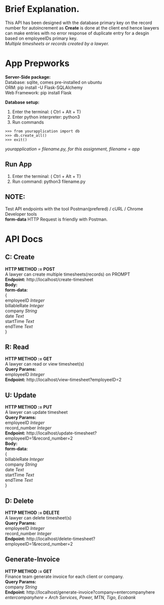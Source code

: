 # Brief Explanation.

This API has been designed with the database primary key on the record number for autoincrement as **Create** is done at the client end 
hence lawyers can make entries with no error response of duplicate entry for a desgin based on employeeIDs primary key.<br>
*Multiple timesheets or records created by a lawyer.*

# App Prepworks <br>
**Server-Side package:**<br>
Database: sqlite, comes pre-installed on ubuntu<br>
ORM: pip install -U Flask-SQLAlchemy<br>
Web Framework: pip install Flask<br>

**Database setup:**<br>
1. Enter the terminal: ( Ctrl + Alt + T)
2. Enter python interpreter:  python3 
3. Run commands
```
>>> from yourapplication import db
>>> db.create_all()
>>> exit()
```
*yourapplication = filename.py, for this assignment, filename = app*

## Run App <br>
1. Enter the terminal: ( Ctrl + Alt + T)
2. Run command: python3 filename.py

## NOTE:<br>
Test API endpoints with the tool Postman(prefered) / cURL / Chrome Developer tools <br>
**form-data** HTTP Request is friendly with Postman.

# API Docs

 ## C: Create<br>
 **HTTP METHOD := POST**<br>
 A lawyer can create multiple timesheets(records) on PROMPT<br>
 **Endpoint:**
 http://localhost/create-timesheet<br>
 **Body:**<br>
 **form-data:**<br>
 {<br>
 employeeID *Integer* <br>
 billableRate *Integer* <br>
 company *String* <br>
 date *Text* <br>
 startTime *Text* <br>
 endTime *Text* <br>
 }
 <br>


## R: Read <br>
**HTTP METHOD := GET** <br>
A lawyer can read or view timesheet(s) <br>
**Query Params:**<br>
employeeID *Integer*<br>
**Endpoint:**
http://localhost/view-timesheet?employeeID=2

## U: Update<br>
**HTTP METHOD := PUT** <br>
A lawyer can update timesheet <br>
**Query Params:**<br>
employeeID *Integer*<br>
record_number *Integer*<br>
**Endpoint:**
http://localhost/update-timesheet?employeeID=1&record_number=2<br>
**Body:**<br>
 **form-data:**<br>
 {<br>
 billableRate *Integer* <br>
 company *String* <br>
 date *Text* <br>
 startTime *Text* <br>
 endTime *Text* <br>
 }


## D: Delete <br>
**HTTP METHOD := DELETE** <br>
A lawyer can delete timesheet(s)<br>
**Query Params:**<br>
employeeID *Integer*<br>
record_number *Integer*<br>
**Endpoint:**
http://localhost/delete-timesheet?employeeID=1&record_number=2

## Generate-Invoice<br>
**HTTP METHOD := GET** <br>
Finance team generate invoice for each client or company.<br>
**Query Params:**<br>
company *String*<br>
**Endpoint:**
http://localhost/generate-invoice?company=entercompanyhere<br>
*entercompanyhere = Arch Services, Power, MTN, Tigo, Ecobank*




